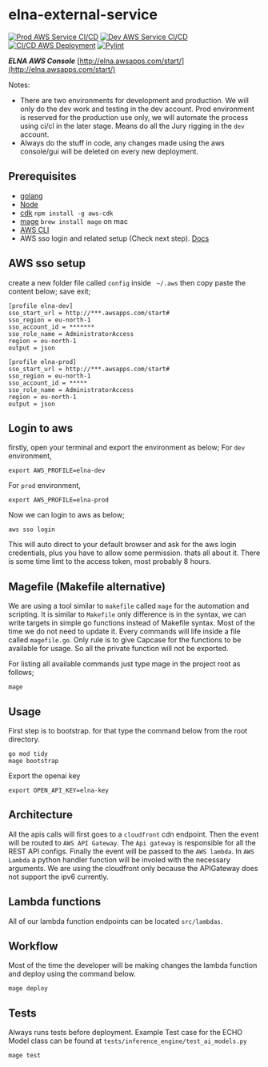 # elna-external-service

[![Prod AWS Service CI/CD](https://github.com/elna-ai/elna-external-service/actions/workflows/deploy-prod.yml/badge.svg)](https://github.com/elna-ai/elna-external-service/actions/workflows/deploy-prod.yml)
[![Dev AWS Service CI/CD](https://github.com/elna-ai/elna-external-service/actions/workflows/deploy-dev.yml/badge.svg)](https://github.com/elna-ai/elna-external-service/actions/workflows/deploy-dev.yml)
[![CI/CD AWS Deployment](https://github.com/elna-ai/elna-external-service/actions/workflows/deploy-ci.yml/badge.svg)](https://github.com/elna-ai/elna-external-service/actions/workflows/deploy-ci.yml)
[![Pylint](https://github.com/elna-ai/elna-external-service/actions/workflows/pylint.yml/badge.svg)](https://github.com/elna-ai/elna-external-service/actions/workflows/pylint.yml)

***ELNA AWS Console*** [http://elna.awsapps.com/start/](http://elna.awsapps.com/start/)

Notes:
* There are two environments for development and production. We will only do the dev work and testing in the dev account. 
Prod environment is reserved for the production use only, we will automate the process using ci/cl in the later stage.
Means do all the Jury rigging in the ```dev``` account.
* Always do the stuff in code, any changes made using the aws console/gui will be deleted on every new deployment.

## Prerequisites

* [golang](https://go.dev/)
* [Node](https://nodejs.org/en/)
* [cdk](https://aws.amazon.com/cdk/)  ```npm install -g aws-cdk```
* [mage](https://magefile.org/)  ```brew install mage``` on mac
* [AWS CLI](https://docs.aws.amazon.com/cli/latest/userguide/getting-started-install.html)
* AWS sso login and related setup (Check next step). [Docs](https://medium.com/@pushkarjoshi0410/how-to-set-up-aws-cli-with-aws-single-sign-on-sso-acf4dd88e056)

## AWS sso setup

create a new folder file called ```config``` inside ``` ~/.aws``` then copy paste the content below; save exit;

```
[profile elna-dev]
sso_start_url = http://***.awsapps.com/start#
sso_region = eu-north-1
sso_account_id = *******
sso_role_name = AdministratorAccess
region = eu-north-1
output = json

[profile elna-prod]
sso_start_url = http://***.awsapps.com/start#
sso_region = eu-north-1
sso_account_id = *****
sso_role_name = AdministratorAccess
region = eu-north-1
output = json
```

## Login to aws

firstly, open your terminal and export the environment as below;
For ```dev``` environment,
```shell
export AWS_PROFILE=elna-dev
```

For ```prod``` environment,

```shell
export AWS_PROFILE=elna-prod
```

Now we can login to aws as below;

```shell
aws sso login
```
This will auto direct to your default browser and ask for the aws login credentials, plus you have to allow some permission. thats all about it.
There is some time limt to the access token, most probably 8 hours.


## Magefile (Makefile alternative)

We are using a tool similar to ```makefile``` called ```mage``` for the automation and scripting. It is similar to ```Makefile``` only 
difference is in the syntax, we can write targets in simple go functions instead of Makefile syntax. Most of the time we do not need to update it. Every commands will life inside a file called ```magefile.go```. Only rule is to give Capcase for the functions to be available for usage.
So all the private function will not be exported.

For listing all available commands just type mage in the project root as follows;

```shell
mage
```

## Usage

First step is to bootstrap. for that type the command below from the root directory.

```shell
go mod tidy
mage bootstrap
```

Export the openai key

```shell
export OPEN_API_KEY=elna-key
```

## Architecture

All the apis calls will first goes to a ```cloudfront``` cdn endpoint. Then the event will be routed to ```AWS API Gateway```. The ```Api gateway``` is responsible for all the REST API configs. Finally the event will be passed to the ```AWS lambda```. In ```AWS Lambda``` a python
handler function will be involed with the necessary arguments. We are using the cloudfront only because the APIGateway does not support the ipv6
currently. 

## Lambda functions

All of our lambda function endpoints can be located ```src/lambdas```.

## Workflow

Most of the time the developer will be making changes  the lambda function and deploy using the command below.

```shell
mage deploy
```

## Tests

Always runs tests before deployment. Example Test case for the ECHO Model class can be found at ```tests/inference_engine/test_ai_models.py```

```shell
mage test
```
